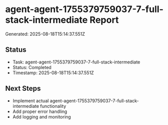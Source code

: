 # agent-agent-1755379759037-7-full-stack-intermediate Report

Generated: 2025-08-18T15:14:37.551Z

## Status
- Task: agent-agent-1755379759037-7-full-stack-intermediate
- Status: Completed
- Timestamp: 2025-08-18T15:14:37.551Z

## Next Steps
- Implement actual agent-agent-1755379759037-7-full-stack-intermediate functionality
- Add proper error handling
- Add logging and monitoring
